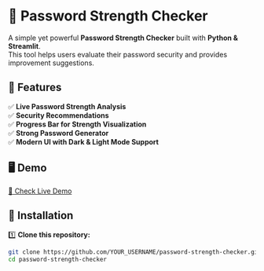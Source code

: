 # 🔐 Password Strength Checker

A simple yet powerful **Password Strength Checker** built with **Python & Streamlit**.  
This tool helps users evaluate their password security and provides improvement suggestions.  

## 🚀 Features
✅ **Live Password Strength Analysis**  
✅ **Security Recommendations**  
✅ **Progress Bar for Strength Visualization**  
✅ **Strong Password Generator**  
✅ **Modern UI with Dark & Light Mode Support**  

## 🖥️ Demo
[🔗 Check Live Demo](https://password-checker-mpquiqky7uxgpuatc97ydk.streamlit.app/)  



## 🔧 Installation  
1️⃣ **Clone this repository:**  
```sh
git clone https://github.com/YOUR_USERNAME/password-strength-checker.git
cd password-strength-checker
